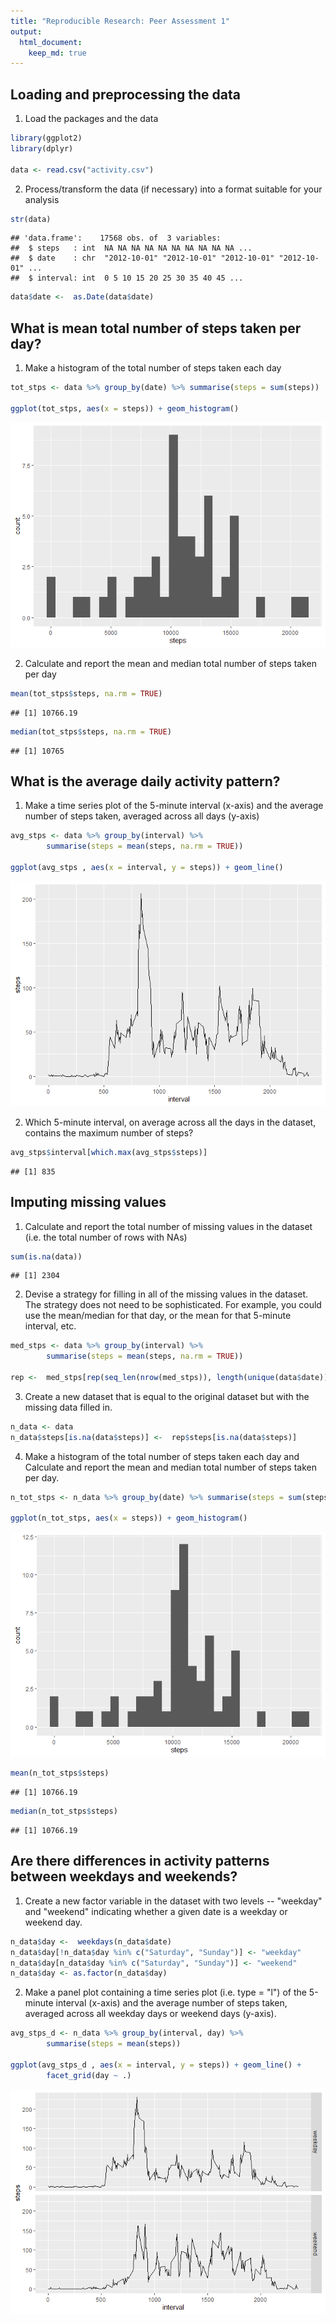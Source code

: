 ```yaml
---
title: "Reproducible Research: Peer Assessment 1"
output: 
  html_document:
    keep_md: true
---
```




## Loading and preprocessing the data

1. Load the packages and the data


```r
library(ggplot2)
library(dplyr)

data <- read.csv("activity.csv")
```

2. Process/transform the data (if necessary) into a format suitable for your analysis


```r
str(data)
```

```
## 'data.frame':	17568 obs. of  3 variables:
##  $ steps   : int  NA NA NA NA NA NA NA NA NA NA ...
##  $ date    : chr  "2012-10-01" "2012-10-01" "2012-10-01" "2012-10-01" ...
##  $ interval: int  0 5 10 15 20 25 30 35 40 45 ...
```

```r
data$date <-  as.Date(data$date)
```

## What is mean total number of steps taken per day?

1. Make a histogram of the total number of steps taken each day


```r
tot_stps <- data %>% group_by(date) %>% summarise(steps = sum(steps))

ggplot(tot_stps, aes(x = steps)) + geom_histogram()
```

![](PA1_template_files/figure-html/unnamed-chunk-3-1.png)<!-- -->

2. Calculate and report the mean and median total number of steps taken per day


```r
mean(tot_stps$steps, na.rm = TRUE)
```

```
## [1] 10766.19
```

```r
median(tot_stps$steps, na.rm = TRUE)
```

```
## [1] 10765
```

## What is the average daily activity pattern?

1. Make a time series plot of the 5-minute interval (x-axis) and the average number of steps taken, averaged across all days (y-axis)


```r
avg_stps <- data %>% group_by(interval) %>% 
        summarise(steps = mean(steps, na.rm = TRUE))

ggplot(avg_stps , aes(x = interval, y = steps)) + geom_line()
```

![](PA1_template_files/figure-html/unnamed-chunk-5-1.png)<!-- -->

2. Which 5-minute interval, on average across all the days in the dataset, contains the maximum number of steps?


```r
avg_stps$interval[which.max(avg_stps$steps)]
```

```
## [1] 835
```

## Imputing missing values

1. Calculate and report the total number of missing values in the dataset (i.e. the total number of rows with NAs)


```r
sum(is.na(data))
```

```
## [1] 2304
```

2. Devise a strategy for filling in all of the missing values in the dataset. The strategy does not need to be sophisticated. For example, you could use the mean/median for that day, or the mean for that 5-minute interval, etc.


```r
med_stps <- data %>% group_by(interval) %>% 
        summarise(steps = mean(steps, na.rm = TRUE))

rep <-  med_stps[rep(seq_len(nrow(med_stps)), length(unique(data$date))), ]
```

3. Create a new dataset that is equal to the original dataset but with the missing data filled in.


```r
n_data <- data
n_data$steps[is.na(data$steps)] <-  rep$steps[is.na(data$steps)]
```

4. Make a histogram of the total number of steps taken each day and Calculate and report the mean and median total number of steps taken per day.


```r
n_tot_stps <- n_data %>% group_by(date) %>% summarise(steps = sum(steps))

ggplot(n_tot_stps, aes(x = steps)) + geom_histogram()
```

![](PA1_template_files/figure-html/unnamed-chunk-10-1.png)<!-- -->

```r
mean(n_tot_stps$steps)
```

```
## [1] 10766.19
```

```r
median(n_tot_stps$steps)
```

```
## [1] 10766.19
```

## Are there differences in activity patterns between weekdays and weekends?

1. Create a new factor variable in the dataset with two levels -- "weekday" and "weekend" indicating whether a given date is a weekday or weekend day.


```r
n_data$day <-  weekdays(n_data$date)
n_data$day[!n_data$day %in% c("Saturday", "Sunday")] <- "weekday"
n_data$day[n_data$day %in% c("Saturday", "Sunday")] <- "weekend"
n_data$day <- as.factor(n_data$day)
```

2. Make a panel plot containing a time series plot (i.e. type = "l") of the 5-minute interval (x-axis) and the average number of steps taken, averaged across all weekday days or weekend days (y-axis). 


```r
avg_stps_d <- n_data %>% group_by(interval, day) %>% 
        summarise(steps = mean(steps))

ggplot(avg_stps_d , aes(x = interval, y = steps)) + geom_line() + 
        facet_grid(day ~ .)
```

![](PA1_template_files/figure-html/unnamed-chunk-12-1.png)<!-- -->
